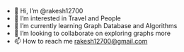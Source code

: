 - 👋 Hi, I’m @rakesh12700
- 👀 I’m interested in Travel and People
- 🌱 I’m currently learning Graph Database and Algorithms
- 💞️ I’m looking to collaborate on exploring graphs more
- 📫 How to reach me rakesh12700@gmail.com

<!---
rakesh12700/rakesh12700 is a ✨ special ✨ repository because its `README.md` (this file) appears on your GitHub profile.
You can click the Preview link to take a look at your changes.
--->
